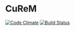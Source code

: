 # **CuReM**
[![Code Climate](https://codeclimate.com/github/RamiG/CuReM/badges/gpa.svg)](https://codeclimate.com/github/RamiG/CuReM)  [![Build Status](https://travis-ci.org/RamiG/CuReM.svg?branch=master)](https://travis-ci.org/RamiG/CuReM)
